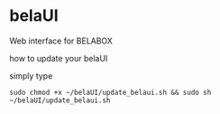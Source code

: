 # belaUI
Web interface for BELABOX

how to update your belaUI

simply type
```
sudo chmod +x ~/belaUI/update_belaui.sh && sudo sh ~/belaUI/update_belaui.sh
```

